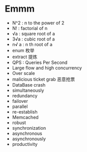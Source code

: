# Emmm

* N^2 : n to the power of 2
* N! : factorial of n
* √a : square root of a
* 3√a : cubic root of a
* n√ a : n th root of a
* enum 枚举
* extract 提炼
* QPS : Queries Per Second
* Large flow and high concurrency
* Over scale
* malicious ticket grab 恶意抢票
* DataBase crash
* simultaneously 
* redundancy
* failover
* parallel
* re-establish
* Memcached
* robust
* synchronization
* asynchronous
* asynchronously
* productivity
